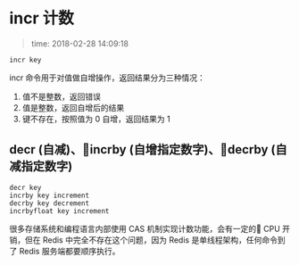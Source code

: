 # incr 计数
>time: 2018-02-28 14:09:18

```
incr key
```

incr 命令用于对值做自增操作，返回结果分为三种情况：
1. 值不是整数，返回错误
1. 值是整数，返回自增后的结果
1. 键不存在，按照值为 0 自增，返回结果为 1

## decr (自减)、incrby (自增指定数字)、decrby (自减指定数字)

```
decr key
incrby key increment
decrby key decrement
incrbyfloat key increment
```

很多存储系统和编程语言内部使用 CAS 机制实现计数功能，会有一定的 CPU 开销，但在 Redis 中完全不存在这个问题，因为 Redis 是单线程架构，任何命令到了 Redis 服务端都要顺序执行。



